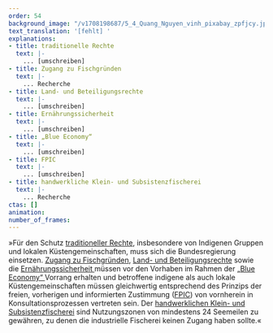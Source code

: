 ```yaml
---
order: 54
background_image: "/v1708198687/5_4_Quang_Nguyen_vinh_pixabay_zpfjcy.jpg"
text_translation: '[fehlt] '
explanations:
- title: traditionelle Rechte
  text: |-
    ... [umschreiben]
- title: Zugang zu Fischgründen
  text: |-
    ... Recherche
- title: Land- und Beteiligungsrechte
  text: |-
    ... [umschreiben]
- title: Ernährungssicherheit
  text: |-
    ... [umschreiben]
- title: „Blue Economy“
  text: |-
    ... [umschreiben]
- title: FPIC
  text: |-
    ... [umschreiben]
- title: handwerkliche Klein- und Subsistenzfischerei
  text: |-
    ... Recherche
ctas: []
animation:
number_of_frames:
---
```

»Für den Schutz [traditioneller Rechte](# "traditionelle Rechte"), insbesondere von Indigenen Gruppen und lokalen Küstengemeinschaften, muss sich die Bundesregierung einsetzen. [Zugang zu Fischgründen](# "Zugang zu Fischgründen"), [Land- und Beteiligungsrechte](# "Land- und Beteiligungsrechte") sowie die [Ernährungssicherheit ](# "Ernährungssicherheit")müssen vor den Vorhaben im Rahmen der [„Blue Economy“ ](# "„Blue Economy“")Vorrang erhalten und betroffene indigene als auch lokale Küstengemeinschaften müssen gleichwertig entsprechend des Prinzips der freien, vorherigen und informierten Zustimmung ([FPIC](# "FPIC")) von vornherein in Konsultationsprozessen vertreten sein. Der [handwerklichen Klein- und Subsistenzfischerei](# "handwerkliche Klein- und Subsistenzfischerei") sind Nutzungszonen von mindestens 24 Seemeilen zu gewähren, zu denen die industrielle Fischerei keinen Zugang haben sollte.«